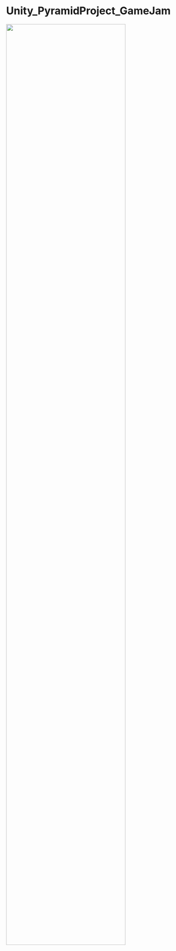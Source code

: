 # Unity_PyramidProject_GameJam
 
<img width="80%" src="https://user-images.githubusercontent.com/42234609/220581457-1237e58f-b260-4156-bbf0-31ce031ec080.gif"/>
